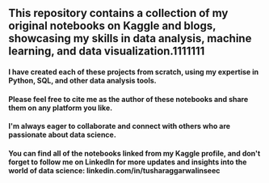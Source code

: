 ## This repository contains a collection of my original notebooks on Kaggle and blogs, showcasing my skills in data analysis, machine learning, and data visualization.1111111

#### I have created each of these projects from scratch, using my expertise in Python, SQL, and other data analysis tools.

#### Please feel free to cite me as the author of these notebooks and share them on any platform you like. 
#### I'm always eager to collaborate and connect with others who are passionate about data science. 
#### You can find all of the notebooks linked from my Kaggle profile, and don't forget to follow me on LinkedIn for more updates and insights into the world of data science: linkedin.com/in/tusharaggarwalinseec
